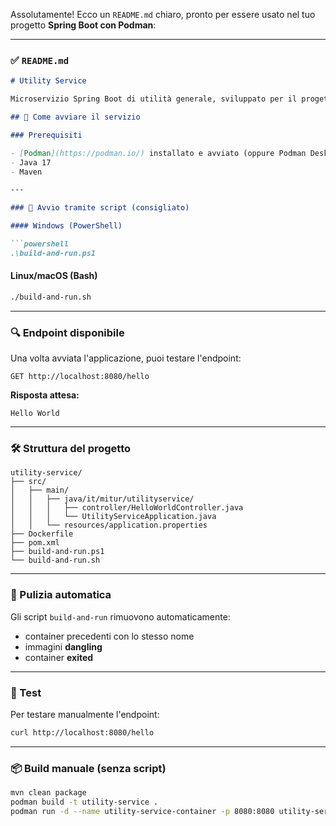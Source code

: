 Assolutamente! Ecco un `README.md` chiaro, pronto per essere usato nel tuo progetto **Spring Boot con Podman**:

---

### ✅ `README.md`

```markdown
# Utility Service

Microservizio Spring Boot di utilità generale, sviluppato per il progetto MiTur.

## 🚀 Come avviare il servizio

### Prerequisiti

- [Podman](https://podman.io/) installato e avviato (oppure Podman Desktop)
- Java 17
- Maven

---

### 🔧 Avvio tramite script (consigliato)

#### Windows (PowerShell)

```powershell
.\build-and-run.ps1
```

#### Linux/macOS (Bash)

```bash
./build-and-run.sh
```

---

### 🔍 Endpoint disponibile

Una volta avviata l'applicazione, puoi testare l'endpoint:

```
GET http://localhost:8080/hello
```

**Risposta attesa:**

```
Hello World
```

---

### 🛠 Struttura del progetto

```
utility-service/
├── src/
│   ├── main/
│   │   ├── java/it/mitur/utilityservice/
│   │   │   ├── controller/HelloWorldController.java
│   │   │   └── UtilityServiceApplication.java
│   │   └── resources/application.properties
├── Dockerfile
├── pom.xml
├── build-and-run.ps1
└── build-and-run.sh
```

---

### 🧹 Pulizia automatica

Gli script `build-and-run` rimuovono automaticamente:

- container precedenti con lo stesso nome
- immagini **dangling**
- container **exited**

---

### 🧪 Test

Per testare manualmente l'endpoint:

```bash
curl http://localhost:8080/hello
```

---

### 📦 Build manuale (senza script)

```bash
mvn clean package
podman build -t utility-service .
podman run -d --name utility-service-container -p 8080:8080 utility-service
```

